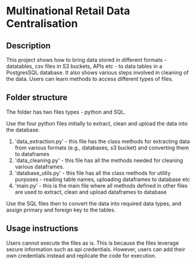# Multinational Retail Data Centralisation

## Description
This project shows how to bring data stored in different formats - datatables, csv files in S3 buckets, APIs etc - to data tables in a PostgresSQL database. It also shows various steps involved in cleaning of the data. Users can learn methods to access different types of files.

## Folder structure
The folder has two files types - python and SQL. 

Use the four python files initially to extract, clean and upload the data into the database. 
1. 'data_extraction.py' - this file has the class methods for extracting data from various formats (e.g., databases, s3 bucket) and converting them to dataframes
2. 'data_cleaning.py' - this file has all the methods needed for cleaning various dataframes.
3. 'database_utils.py' - this file has all the class methods for utility purposes - reading table names, uploading dataframes to database etc
4. 'main.py' - this is the main file where all methods defined in other files are used to extract, clean and upload dataframes to database

Use the SQL files then to convert the data into required data types, and assign primary and foreign key to the tables.

## Usage instructions
Users cannot execute the files as is. This is because the files leverage secure information such as api credentials. However, users can add their own credentials instead and replicate the code for execution. 